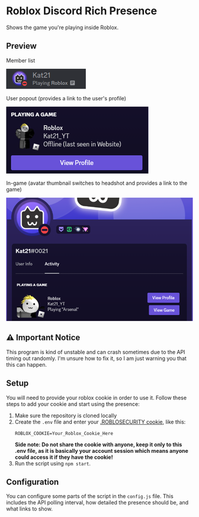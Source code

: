 # Roblox Discord Rich Presence

Shows the game you're playing inside Roblox.

## Preview

Member list

![](screenshots/rpc.png)

User popout (provides a link to the user's profile)

![](screenshots/popout.png)

In-game (avatar thumbnail switches to headshot and provides a link to the game)

![](screenshots/in_game.png)


## ⚠️ Important Notice

This program is kind of unstable and can crash sometimes due to the API timing out randomly. I'm unsure how to fix it, so I am just warning you that this can happen.

## Setup

You will need to provide your roblox cookie in order to use it. Follow these steps to add your cookie and start using the presence:

1. Make sure the repository is cloned locally
2. Create the `.env` file and enter your [.ROBLOSECURITY cookie](https://roblox.fandom.com/wiki/.ROBLOSECURITY), like this:    
   ```
   ROBLOX_COOKIE=Your_Roblox_Cookie_Here
   ```   
   **Side note: Do not share the cookie with anyone, keep it only to this .env file, as it is basically your account session which means anyone could access it if they have the cookie!**
4. Run the script using `npm start`.

## Configuration

You can configure some parts of the script in the `config.js` file. This includes the API polling interval, how detailed the presence should be, and what links to show.